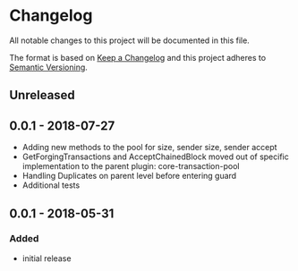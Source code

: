 # Changelog

All notable changes to this project will be documented in this file.

The format is based on [Keep a Changelog](http://keepachangelog.com/en/1.0.0/)
and this project adheres to [Semantic Versioning](http://semver.org/spec/v2.0.0.html).

## Unreleased
## 0.0.1 - 2018-07-27
- Adding new methods to the pool for size, sender size, sender accept
- GetForgingTransactions and AcceptChainedBlock moved out of specific implementation to the parent plugin: core-transaction-pool
- Handling Duplicates on parent level before entering guard
- Additional tests

## 0.0.1 - 2018-05-31
### Added
- initial release
